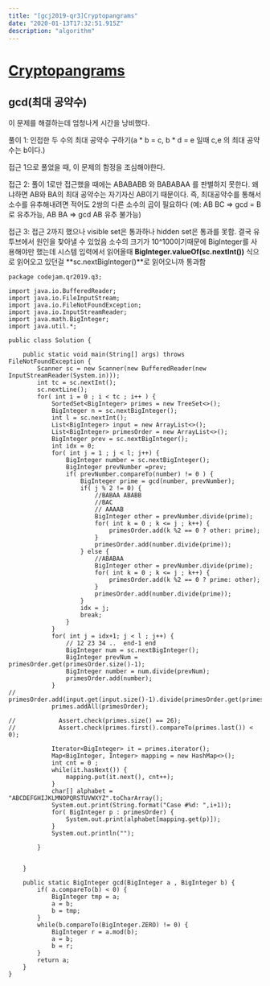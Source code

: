 ```yaml
---
title: "[gcj2019-qr3]Cryptopangrams"
date: "2020-01-13T17:32:51.915Z"
description: "algorithm"
---
```


# [Cryptopangrams](https://codingcompetitions.withgoogle.com/codejam/round/0000000000051705/000000000008830b)

## gcd(최대 공약수)

이 문제를 해결하는데 엄청나게 시간을 낭비했다.

풀이 1: 인접한 두 수의 최대 공약수 구하기(a * b = c, b * d = e 일때 c,e 의 최대 공약수는 b이다.)

접근 1으로 풀었을 때, 이 문제의 함정을 조심해야한다.

접근 2: 풀이 1로만 접근했을 때에는 ABABABB 와 BABABAA 를 판별하지 못한다. 왜냐하면 AB와 BA의 최대 공약수는 자기자신 AB이기 때문이다.
즉, 최대공약수를 통해서 소수를 유추해내려면 적어도 2쌍의 다른 소수의 곱이 필요하다 (예: AB BC => gcd = B로 유추가능, AB BA => gcd AB 유추 불가능)

접근 3: 접근 2까지 했으나 visible set은 통과하나 hidden set은 통과를 못함. 결국 유투브에서 원인을 찾아낼 수 있었음
소수의 크기가 10^100이기때문에 BigInteger를 사용해야만 했는데 시스템 입력에서 읽어올때 **BigInteger.valueOf(sc.nextInt())** 식으로 읽어오고 있던걸 **sc.nextBigInteger()**로 읽어오니까 통과함 


```{.java}
package codejam.qr2019.q3;

import java.io.BufferedReader;
import java.io.FileInputStream;
import java.io.FileNotFoundException;
import java.io.InputStreamReader;
import java.math.BigInteger;
import java.util.*;

public class Solution {

    public static void main(String[] args) throws FileNotFoundException {
        Scanner sc = new Scanner(new BufferedReader(new InputStreamReader(System.in)));
        int tc = sc.nextInt();
        sc.nextLine();
        for( int i = 0 ; i < tc ; i++ ) {
            SortedSet<BigInteger> primes = new TreeSet<>();
            BigInteger n = sc.nextBigInteger();
            int l = sc.nextInt();
            List<BigInteger> input = new ArrayList<>();
            List<BigInteger> primesOrder = new ArrayList<>();
            BigInteger prev = sc.nextBigInteger();
            int idx = 0;
            for( int j = 1 ; j < l; j++) {
                BigInteger number = sc.nextBigInteger();
                BigInteger prevNumber =prev;
                if( prevNumber.compareTo(number) != 0 ) {
                    BigInteger prime = gcd(number, prevNumber);
                    if( j % 2 != 0) {
                        //BABAA ABABB
                        //BAC
                        // AAAAB
                        BigInteger other = prevNumber.divide(prime);
                        for( int k = 0 ; k <= j ; k++) {
                            primesOrder.add(k %2 == 0 ? other: prime);
                        }
                        primesOrder.add(number.divide(prime));
                    } else {
                        //ABABAA
                        BigInteger other = prevNumber.divide(prime);
                        for( int k = 0 ; k <= j ; k++) {
                            primesOrder.add(k %2 == 0 ? prime: other);
                        }
                        primesOrder.add(number.divide(prime));
                    }
                    idx = j;
                    break;
                }
            }
            for( int j = idx+1; j < l ; j++) {
                // 12 23 34 ..  end-1 end
                BigInteger num = sc.nextBigInteger();
                BigInteger prevNum = primesOrder.get(primesOrder.size()-1);
                BigInteger number = num.divide(prevNum);
                primesOrder.add(number);
            }
//            primesOrder.add(input.get(input.size()-1).divide(primesOrder.get(primesOrder.size()-1)));
            primes.addAll(primesOrder);

//            Assert.check(primes.size() == 26);
//            Assert.check(primes.first().compareTo(primes.last()) < 0);

            Iterator<BigInteger> it = primes.iterator();
            Map<BigInteger, Integer> mapping = new HashMap<>();
            int cnt = 0 ;
            while(it.hasNext()) {
                mapping.put(it.next(), cnt++);
            }
            char[] alphabet = "ABCDEFGHIJKLMNOPQRSTUVWXYZ".toCharArray();
            System.out.print(String.format("Case #%d: ",i+1));
            for( BigInteger p : primesOrder) {
                System.out.print(alphabet[mapping.get(p)]);
            }
            System.out.println("");

        }


    }

    public static BigInteger gcd(BigInteger a , BigInteger b) {
        if( a.compareTo(b) < 0) {
            BigInteger tmp = a;
            a = b;
            b = tmp;
        }
        while(b.compareTo(BigInteger.ZERO) != 0) {
            BigInteger r = a.mod(b);
            a = b;
            b = r;
        }
        return a;
    }
}

```